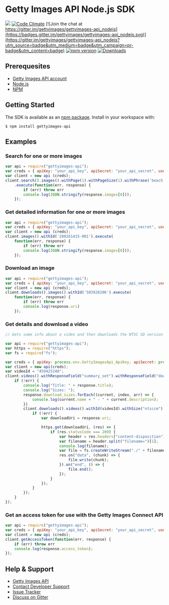 # Getty Images API Node.js SDK

[![](https://travis-ci.org/gettyimages/gettyimages-api_nodejs.svg?branch=master)](https://travis-ci.org/gettyimages/gettyimages-api_nodejs)
[![Code Climate](https://codeclimate.com/github/gettyimages/gettyimages-api_nodejs/badges/gpa.svg)](https://codeclimate.com/github/gettyimages/gettyimages-api_nodejs)
[![Join the chat at https://gitter.im/gettyimages/gettyimages-api_nodejs](https://badges.gitter.im/gettyimages/gettyimages-api_nodejs.svg)](https://gitter.im/gettyimages/gettyimages-api_nodejs?utm_source=badge&utm_medium=badge&utm_campaign=pr-badge&utm_content=badge)
[![npm version](https://badge.fury.io/js/gettyimages-api.svg)](https://badge.fury.io/js/gettyimages-api)
[![Downloads](https://img.shields.io/npm/dt/gettyimages-api.svg)](http://npm-stat.com/charts.html?package=gettyimages-api)

## Prerequesites
* [Getty Images API account](https://api.gettyimages.com/member/register)
* [Node.js](http://nodejs.org)
* [NPM](http://npmjs.org)

## Getting Started
The SDK is available as an [npm package](https://www.npmjs.com/package/gettyimages-api). Install in your workspace with:

    $ npm install gettyimages-api

## Examples
### Search for one or more images
```javascript
var api = require("gettyimages-api");
var creds = { apiKey: "your_api_key", apiSecret: "your_api_secret", username: "your_username", password: "your_password" };
var client = new api (creds);
client.search().images().withPage(1).withPageSize(1).withPhrase('beach')
    .execute(function(err, response) {
        if (err) throw err
        console.log(JSON.stringify(response.images[0]));
    });
```
### Get detailed information for one or more images
```javascript
var api = require("gettyimages-api");
var creds = { apiKey: "your_api_key", apiSecret: "your_api_secret", username: "your_username", password: "your_password" };
var client = new api (creds);
client.images().withId('200261415-001').execute(
    function(err, response) {
        if (err) throw err
        console.log(JSON.stringify(response.images[0]));
    });
```
### Download an image

```javascript
var api = require("gettyimages-api");
var creds = { apiKey: "your_api_key", apiSecret: "your_api_secret", username: "your_username", password: "your_password" };
var client = new api (creds);
client.downloads().images().withId('503928206').execute(
    function(err, response) {
        if (err) throw err
        console.log(response.uri)
    });
```
### Get details and download a video
```javascript
// Gets some info about a video and then downloads the NTSC SD version

var api = require("gettyimages-api");
var https = require("https");
var fs = require("fs");

var creds = { apiKey: process.env.GettyImagesApi_ApiKey, apiSecret: process.env.GettyImagesApi_ApiSecret, username: process.env.GettyImagesApi_UserName, password: process.env.GettyImagesApi_UserPassword };
var client = new api(creds);
var videoId = "459425248";
client.videos().withResponseField("summary_set").withResponseField("downloads").withId(videoId).execute((err, response) => {
    if (!err) {
        console.log("Title: " + response.title);
        console.log("Sizes: ");
        response.download_sizes.forEach((current, index, arr) => {
            console.log(current.name + " - " + current.description);
        })
        client.downloads().videos().withId(videoId).withSize("ntsccm").execute((err, response) => {
            if (!err) {
                var downloadUri = response.uri;

                https.get(downloadUri, (res) => {
                    if (res.statusCode === 200) {
                        var header = res.headers["content-disposition"];
                        var filename = header.split("filename=")[1];
                        console.log(filename);
                        var file = fs.createWriteStream("./" + filename);
                        res.on("data", (chunk) => {
                            file.write(chunk);
                        }).on("end", () => {
                            file.end();
                        });
                    }
                });
            }
        });
    }
});
```
### Get an access token for use with the Getty Images Connect API
```javascript
var api = require("gettyimages-api");
var creds = { apiKey: "your_api_key", apiSecret: "your_api_secret", username: "your_username", password: "your_password" };
var client = new api (creds);
client.getAccessToken(function(err, response) {
    if (err) throw err
    console.log(response.access_token);
});
```
## Help & Support

* [Getty Images API](http://developers.gettyimages.com/)
* [Contact Developer Support](mailto:developersupport@gettyimages.com)
* [Issue Tracker](https://github.com/gettyimages/gettyimages-api_nodejs/issues)
* [Discuss on Gitter](https://gitter.im/gettyimages/gettyimages-api_nodejs)

